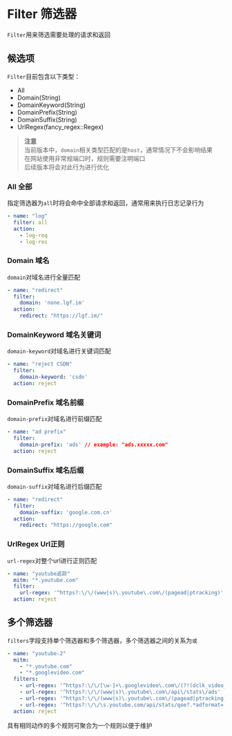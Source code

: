 # Filter 筛选器

`Filter`用来筛选需要处理的请求和返回

## 候选项

`Filter`目前包含以下类型：

- All
- Domain(String)
- DomainKeyword(String)
- DomainPrefix(String)
- DomainSuffix(String)
- UrlRegex(fancy_regex::Regex)

> **注意**  
> 当前版本中，`domain`相关类型匹配的是`host`，通常情况下不会影响结果  
> 在网站使用非常规端口时，规则需要注明端口  
> 后续版本将会对此行为进行优化  

### All 全部

指定筛选器为`all`时将会命中全部请求和返回，通常用来执行日志记录行为

```yaml
- name: "log"
  filter: all
  action:
    - log-req
    - log-res
```

### Domain 域名

`domain`对域名进行全量匹配

```yaml
- name: "redirect"
  filter:
    domain: 'none.lgf.im'
  action:
    redirect: "https://lgf.im/"
```

### DomainKeyword 域名关键词

`domain-keyword`对域名进行关键词匹配

```yaml
- name: "reject CSDN"
  filter:
    domain-keyword: 'csdn'
  action: reject
```

### DomainPrefix 域名前缀

`domain-prefix`对域名进行前缀匹配

```yaml
- name: "ad prefix"
  filter:
    domain-prefix: 'ads' // example: "ads.xxxxx.com"
  action: reject
```

### DomainSuffix 域名后缀

`domain-suffix`对域名进行后缀匹配


```yaml
- name: "redirect"
  filter:
    domain-suffix: 'google.com.cn'
  action:
    redirect: "https://google.com"
```

### UrlRegex Url正则

`url-regex`对整个url进行正则匹配

```yaml
- name: "youtube追踪"
  mitm: "*.youtube.com"
  filter:
    url-regex: '^https?:\/\/(www|s)\.youtube\.com\/(pagead|ptracking)'
  action: reject
```

## 多个筛选器

`filters`字段支持单个筛选器和多个筛选器，多个筛选器之间的关系为`或`

```yaml
- name: "youtube-2"
  mitm:
    - "*.youtube.com"
    - "*.googlevideo.com"
  filters:
    - url-regex: '^https?:\/\/[\w-]+\.googlevideo\.com\/(?!(dclk_video_ads|videoplayback\?)).+(&oad|ctier)'
    - url-regex: '^https?:\/\/(www|s)\.youtube\.com\/api\/stats\/ads'
    - url-regex: '^https?:\/\/(www|s)\.youtube\.com\/(pagead|ptracking)'
    - url-regex: '^https?:\/\/\s.youtube.com/api/stats/qoe?.*adformat='
  action: reject
```

具有相同动作的多个规则可聚合为一个规则以便于维护
